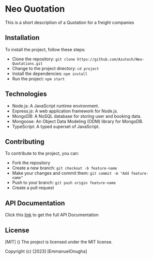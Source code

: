 # Neo Quotation
This is a short description of a Quotation for a freight companies


## Installation

To install the project, follow these steps:

-  Clone the repository: `git clone https://github.com/Azutech/Neo-Quotations.git`
-  Change to the project directory: `cd project`
-  Install the dependencies: `npm install`
-  Run the project: `npm start`

## Technologies

- Node.js: A JavaScript runtime environment.
- Express.js: A web application framework for Node.js.
- MongoDB: A NoSQL database for storing user and booking data.
- Mongoose: An Object Data Modeling (ODM) library for MongoDB.
- TypeScript: A typed superset of JavaScript.


## Contributing

To contribute to the project, you can:

- Fork the repository
- Create a new branch: `git checkout -b feature-name`
- Make your changes and commit them: `git commit -m "Add feature-name"`
- Push to your branch: `git push origin feature-name`
- Create a pull request


## API Documentation

  Click this [link](https://documenter.getpostman.com/view/19569197/2s946bBuwR) to get the full API Documentation 


## License
[MIT] ()
The project is licensed under the MIT license.

Copyright (c) [2023] [EmmanuelOnugha]